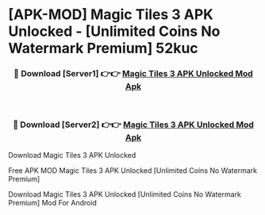 # [APK-MOD] Magic Tiles 3 APK Unlocked - [Unlimited Coins No Watermark Premium] 52kuc



<div align="center">
<h3>🔴 Download [Server1] 👉👉 <a href="https://momento.my/?title=Magic_Tiles_3_APK_Unlocked">Magic Tiles 3 APK Unlocked Mod Apk</a></h3><br>

<h3>🔴 Download [Server2] 👉👉 <a href="https://momento.my/?title=Magic_Tiles_3_APK_Unlocked">Magic Tiles 3 APK Unlocked Mod Apk</a></h3>
</div>



Download Magic Tiles 3 APK Unlocked 

Free APK MOD Magic Tiles 3 APK Unlocked [Unlimited Coins No Watermark Premium]

Download Magic Tiles 3 APK Unlocked [Unlimited Coins No Watermark Premium] Mod For Android
